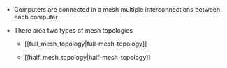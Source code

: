 

 

-   Computers are connected in a mesh multiple interconnections between each computer

-   There area two types of mesh topologies

    -   [[full_mesh_topology|full-mesh-topology]]

    -   [[half_mesh_topology|half-mesh-topology]]
